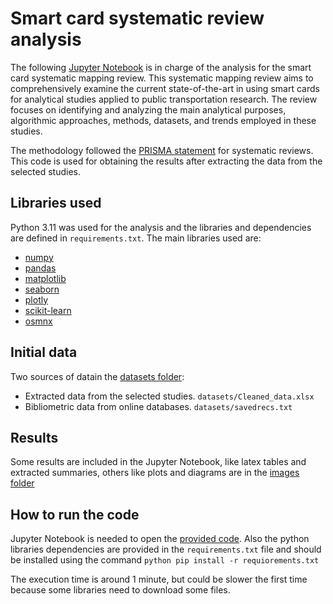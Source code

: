 # Smart card systematic review analysis

The following [Jupyter Notebook](./Analysis.ipynb) is in charge of the analysis for the smart card systematic mapping review. This
systematic mapping review aims to comprehensively examine the current state-of-the-art in using
smart cards for analytical studies applied to public transportation research. The review focuses on
identifying and analyzing the main analytical purposes, algorithmic approaches, methods, datasets,
and trends employed in these studies.

The methodology followed the [PRISMA statement](http://www.prisma-statement.org/) for systematic reviews. 
This code is used for obtaining the results after extracting the data from the selected studies.

## Libraries used

Python 3.11 was used for the analysis and the libraries and dependencies are defined in `requirements.txt`. 
The main libraries used are:

- [numpy](https://numpy.org/)
- [pandas](https://pandas.pydata.org/)
- [matplotlib](https://matplotlib.org/)
- [seaborn](https://seaborn.pydata.org/)
- [plotly](https://plotly.com/python/)
- [scikit-learn](https://scikit-learn.org/stable/index.html)
- [osmnx](https://osmnx.readthedocs.io/en/stable/)

## Initial data

Two sources of datain the [datasets folder](./datasets/):
- Extracted data from the selected studies. `datasets/Cleaned_data.xlsx`
- Bibliometric data from online databases. `datasets/savedrecs.txt`

## Results

Some results are included in the Jupyter Notebook, like latex tables and extracted summaries, others
like plots and diagrams are in the [images folder](./img/)

## How to run the code

Jupyter Notebook is needed to open the [provided code](./Analysis.ipynb). Also the python libraries dependencies are provided 
in the `requirements.txt` file and should be installed using the command `python pip install -r requiorements.txt`

The execution time is around 1 minute, but could be slower the first time because some libraries need to download some files.
